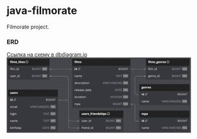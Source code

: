 # java-filmorate
Filmorate project.

### ERD
[Ссылка на схему в dbdiagram.io](https://dbdiagram.io/d/66bf437e8b4bb5230e4cee47)
![ERD](./ERD.png)
